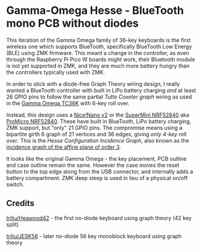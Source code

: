 
# Gamma-Omega Hesse - BlueTooth mono PCB without diodes

This iteration of the Gamma Omega family of 36-key keyboards is the first wireless one
which supports BlueTooth, specifically BlueTooth Low Energy (BLE) using ZMK firmware.
This meant a change in the controller, as even through the Raspberry Pi Pico W boards
might work, their Bluetooth module is not yet supported in ZMK, and they are much more
battery hungry than the controllers typically used with ZMK.

In order to stick with a diode-free Graph Theory wiring design, I really wanted a
BlueTooth controller with built in LiPo battery charging *and* at least 26 GPIO pins
to follow the same partial *Tutte Coxeter graph* wiring as used in the
[Gamma Omega TC36K](../tc36k/README.md) with 6-key roll over.

Instead, this design uses a [Nice!Nano v2](https://nicekeyboards.com/nice-nano)
or the [SuperMini NRF52840](https://kriscables.com/supermini-nrf52840/) aka
[ProMicro NRF52840](https://www.nologo.tech/product/otherboard/NRF52840.html).
These have built in BlueTooth, LiPo battery charging, ZMK support, but "only"
21 GPIO pins. The compromise means using a bipartite girth 6 graph of 21
vertices and 36 edges, giving *only 4-key roll over*. This is the *Hesse
Configuration Incidence Graph*, also known as the [incidence graph of the
affine plane of order 3](https://houseofgraphs.org/graphs/44164).

It looks like the original Gamma Omega - the key placement, PCB outline and
case outline remain the same. However the case moves the reset button to the
top edge along from the USB connector, and internally adds a battery
compartment. ZMK deep sleep is used in lieu of a physical on/off switch.

## Credits

[triliu/Heawood42](https://github.com/triliu/Heawood42) - the first no-diode keyboard using graph theory (42 key split)

[triliu/JESK56](https://github.com/triliu/JESK56) - later no-diode 56 key monoblock keyboard using graph theory
